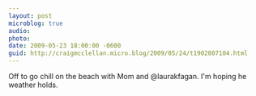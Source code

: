 ```yaml
---
layout: post
microblog: true
audio: 
photo: 
date: 2009-05-23 18:00:00 -0600
guid: http://craigmcclellan.micro.blog/2009/05/24/t1902807104.html
---
```

Off to go chill on the beach with Mom and @laurakfagan.  I'm hoping he weather holds.
